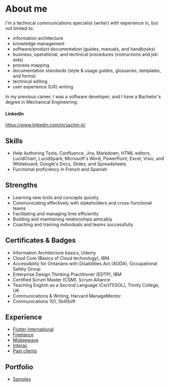 # About me
I'm a technical communications specialist (writer) with experience in, but not limited to:
* information architecture
* knowledge management
* software/product documentation (guides, manuals, and handbooks)
* business, operational, and technical procedures (instructions and job aids)
* process mapping
* documentation standards (style & usage guides, glossaries, templates, and forms)
* technical editing
* user experience (UX) writing

In my previous career, I was a software developer; and I have a Bachelor's degree in Mechanical Engineering. 

#### LinkedIn
<https://www.linkedin.com/in/sachin-k/>

## Skills
* Help Authoring Tools, Confluence, Jira, Markdown, HTML editors, LucidChart, LucidSpark; Microsoft's Word, PowerPoint, Excel, Visio, and Whiteboard; Google's Docs, Slides, and Spreadsheets
* Functional proficiency in French and Spanish

## Strengths

* Learning new tools and concepts quickly
* Communicating effectively with stakeholders and cross-functional teams
* Facilitating and managing time efficiently
* Building and maintaining relationships amicably
* Coaching and training individuals and teams successfully

## Certificates & Badges
* Information Architecture basics, Udemy
* Cloud Core (Basics of Cloud technology), IBM
* Accessibility for Ontarians with Disabilities Act (AODA), Occupational Safety Group 
* Enterprise Design Thinking Practitioner (EDTP), IBM
* Certified Scrum Master (CSM), Scrum Alliance
* Teaching English as a Second Language (CertTESOL), Trinity College, UK
* Communications & Writing, Harvard ManageMentor
* Communications 101, SkillSoft

## Experience
* [Flutter International](workhistory/flutter.md)
* [Freelance](workhistory/freelance.md)
* [Mobeewave](workhistory/mobeewave.md)
* [Interac](workhistory/interac.md)
* [Past clients](workhistory/past_clients.md)

## Portfolio
* [Samples](workhistory/samples.md)